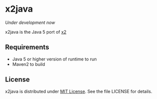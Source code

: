 x2java
======

_Under development now_

x2java is the Java 5 port of [x2](https://github.com/jaykang920/x2)

Requirements
------------

* Java 5 or higher version of runtime to run
* Maven2 to build

License
-------

x2java is distributed under [MIT License](http://opensource.org/licenses/MIT).
See the file LICENSE for details.
